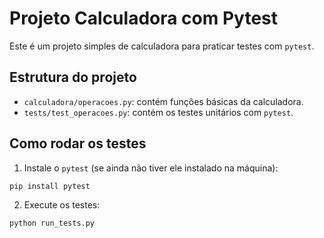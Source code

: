 # Projeto Calculadora com Pytest

Este é um projeto simples de calculadora para praticar testes com `pytest`.

## Estrutura do projeto

- `calculadora/operacoes.py`: contém funções básicas da calculadora.
- `tests/test_operacoes.py`: contém os testes unitários com ``pytest``.

## Como rodar os testes

1. Instale o ``pytest`` (se ainda não tiver ele instalado na máquina):

```bash
pip install pytest
```

2. Execute os testes:

```bash
python run_tests.py
```
